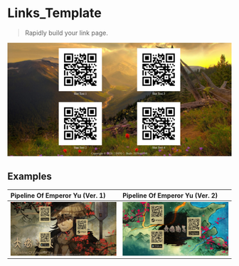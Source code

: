 # Links_Template
> Rapidly build your link page.

<p align="center">
  <img src="./screenshot/screenshot_00.png"/>
</p>

## Examples

|Pipeline Of Emperor Yu (Ver. 1)  | Pipeline Of Emperor Yu (Ver. 2) |
|:---|:---|
|<img src="./screenshot/screenshot_01.png"/>|<img src="./screenshot/screenshot_02.png"/>|
